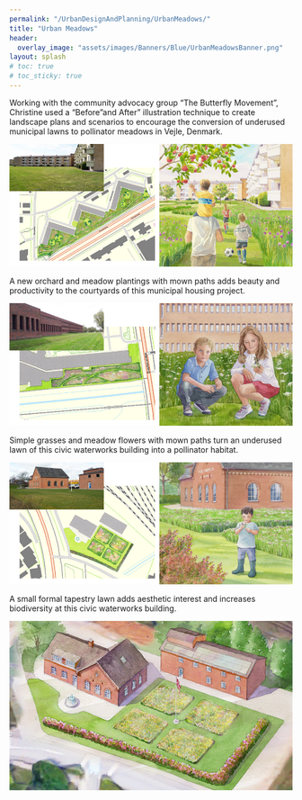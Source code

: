 ```yaml
---
permalink: "/UrbanDesignAndPlanning/UrbanMeadows/"
title: "Urban Meadows"
header:
  overlay_image: "assets/images/Banners/Blue/UrbanMeadowsBanner.png"
layout: splash
# toc: true
# toc_sticky: true
---
```


Working with the community advocacy group “The Butterfly Movement”, Christine
used a “Before”and After” illustration technique to create landscape plans and
scenarios to encourage the conversion of underused municipal lawns to
pollinator meadows in Vejle, Denmark.

![](/assets/images/Originals/UrbanDesignAndPlanning/UrbanMeadows/NorremarkenComposition.png)

A new orchard and meadow plantings with mown paths adds beauty and productivity
to the courtyards of this municipal housing project.

![](/assets/images/Originals/UrbanDesignAndPlanning/UrbanMeadows/SydregionComposition.png)

Simple grasses and meadow flowers with mown paths turn an underused lawn of
this civic waterworks building into a pollinator habitat.

![](/assets/images/Originals/UrbanDesignAndPlanning/UrbanMeadows/VandvaerketComposition.png)

A small formal tapestry lawn adds aesthetic interest and increases biodiversity
at this civic waterworks building. 

![](/assets/images/Originals/UrbanDesignAndPlanning/UrbanMeadows/TapestryLawn.png)
